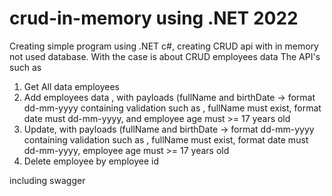 # crud-in-memory using .NET 2022
Creating simple program using .NET c#, creating CRUD api with in memory not used database. With the case is about CRUD  employees data
The API's such as 
1. Get All data employees
2. Add employees data , with payloads (fullName and birthDate -> format dd-mm-yyyy
   containing validation such as , fullName must exist, format date must dd-mm-yyyy, and employee age must >= 17 years old
4. Update, with payloads (fullName and birthDate -> format dd-mm-yyyy
   containing validation such as , fullName must exist, format date must dd-mm-yyyy, employee age must >= 17 years old
6. Delete employee by employee id

including swagger 

